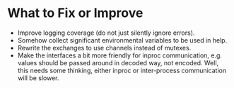 # What to Fix or Improve

* Improve logging coverage (do not just silently ignore errors).
* Somehow collect significant environmental variables to be used in help.
* Rewrite the exchanges to use channels instead of mutexes.
* Make the interfaces a bit more friendly for inproc communication, e.g. values
  should be passed around in decoded way, not encoded. Well, this needs some
  thinking, either inproc or inter-process communication will be slower.
